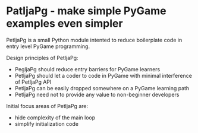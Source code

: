 # PatljaPg - make simple PyGame examples even simpler

PetljaPg is a small Python module intented to reduce boilerplate code in entry level PyGame programming.

Design principles of PetljaPg:

- PegljaPg should reduce entry barriers for PyGame learners
- PetljaPg should let a coder to code in PyGame with minimal interference of PetljaPg API
- PetljaPg can be easily dropped somewhere on a PyGame learning path
- PetljaPg need not to provide any value to non-beginner developers


Initial focus areas of PetljaPg are:
- hide complexity of the main loop
- simplify initialization code
